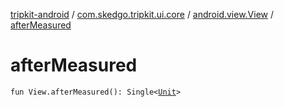 [tripkit-android](../../index.md) / [com.skedgo.tripkit.ui.core](../index.md) / [android.view.View](index.md) / [afterMeasured](./after-measured.md)

# afterMeasured

`fun View.afterMeasured(): Single<`[`Unit`](https://kotlinlang.org/api/latest/jvm/stdlib/kotlin/-unit/index.html)`>`